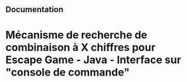 ## Documentation
# Mécanisme de recherche de combinaison à X chiffres pour Escape Game - Java - Interface sur "console de commande"
